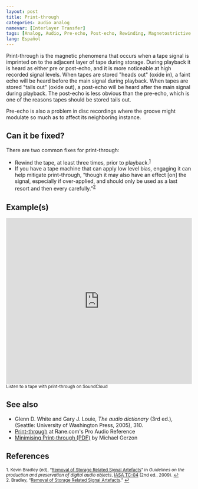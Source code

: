 ```yaml
---
layout: post
title: Print-through
categories: audio analog
namevar: [Interlayer Transfer]
tags: [Analog, Audio, Pre-echo, Post-echo, Rewinding, Magnetostrictive Action]
lang: Español
---
```


Print-through is the magnetic phenomena that occurs when a tape signal is imprinted on to the adjacent layer of tape during storage. During playback it is heard as either pre or post-echo, and it is more noticeable at high recorded signal levels. When tapes are stored "heads out" (oxide in), a faint echo will be heard before the main signal during playback. When tapes are stored "tails out" (oxide out), a post-echo will be heard after the main signal during playback. The post-echo is less obvious than the pre-echo, which is one of the reasons tapes should be stored tails out.  

Pre-echo is also a problem in disc recordings where the groove might modulate so much as to affect its neighboring instance.

## Can it be fixed?

There are two common fixes for print-through:

* Rewind the tape, at least three times, prior to playback.<sup><a href="#fn1" id="ref1">1</a></sup>
* If you have a tape machine that can apply low level bias, engaging it can help mitigate print-through, “though it may also have an effect [on] the signal, especially if over-applied, and should only be used as a last resort and then every carefully.”<sup><a href="#fn2" id="ref2">2</a></sup>

## Example(s)

<iframe width="100%" height="450" scrolling="no" frameborder="no" src="https://w.soundcloud.com/player/?url=https%3A//api.soundcloud.com/tracks/96925356&amp;auto_play=false&amp;hide_related=false&amp;show_comments=true&amp;show_user=true&amp;show_reposts=false&amp;visual=true"></iframe><sub>Listen to a tape with print-through on SoundCloud</sub>

## See also

* Glenn D. White and Gary J. Louie, _The audio dictionary_ (3rd ed.), (Seattle: University of Washington Press, 2005), 310.  
* [Print-through](https://web-beta.archive.org/web/20130324143942/http://www.rane.com/par-p.html#print_through)  at Rane.com's Pro Audio Reference  
* [Minimising Print-through (PDF)](http://www.audiosignal.co.uk/Resources/Print-through_USL.pdf‎) by Michael Gerzon

## References

<sup id="fn1">1. Kevin Bradley (ed), “[Removal of Storage Related Signal Artefacts](http://www.iasa-web.org/tc04/removal-storage-related-signal-artefacts)” in _Guidelines on the production and preservation of digital audio objects_, [IASA TC-04](http://www.iasa-web.org/tc04/audio-preservation) (2nd ed., 2009). <a href="#ref1" title="Jump back to footnote 1 in the text.">↩</a></sup>    
<sup id="fn2">2. Bradley, “[Removal of Storage Related Signal Artefacts](http://www.iasa-web.org/tc04/removal-storage-related-signal-artefacts).” <a href="#ref2" title="Jump back to footnote 2 in the text.">↩</a></sup>   
